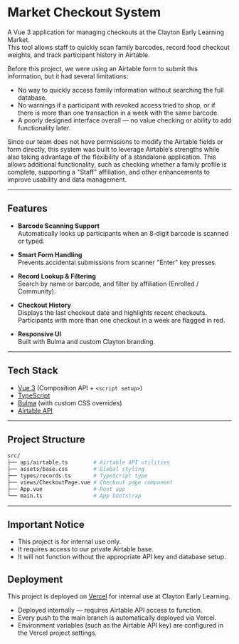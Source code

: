# Market Checkout System

A Vue 3 application for managing checkouts at the Clayton Early Learning Market.  
This tool allows staff to quickly scan family barcodes, record food checkout weights, and track participant history in Airtable.

Before this project, we were using an Airtable form to submit this information, but it had several limitations:

- No way to quickly access family information without searching the full database.
- No warnings if a participant with revoked access tried to shop, or if there is more than one transaction in a week with the same barcode.
- A poorly designed interface overall — no value checking or ability to add functionality later.

Since our team does not have permissions to modify the Airtable fields or form directly, this system was built to leverage Airtable’s strengths while also taking advantage of the flexibility of a standalone application. This allows additional functionality, such as checking whether a family profile is complete, supporting a "Staff" affiliation, and other enhancements to improve usability and data management.

---

## Features

- **Barcode Scanning Support**  
  Automatically looks up participants when an 8-digit barcode is scanned or typed.

- **Smart Form Handling**  
  Prevents accidental submissions from scanner "Enter" key presses.

- **Record Lookup & Filtering**  
  Search by name or barcode, and filter by affiliation (Enrolled / Community).

- **Checkout History**  
  Displays the last checkout date and highlights recent checkouts.  
  Participants with more than one checkout in a week are flagged in red.

- **Responsive UI**  
  Built with Bulma and custom Clayton branding.

---

## Tech Stack

- [Vue 3](https://vuejs.org/) (Composition API + `<script setup>`)
- [TypeScript](https://www.typescriptlang.org/)
- [Bulma](https://bulma.io/) (with custom CSS overrides)
- [Airtable API](https://airtable.com/api)

---

## Project Structure

```bash
src/
├── api/airtable.ts        # Airtable API utilities
├── assets/base.css        # Global styling
├── types/records.ts       # TypeScript type
├── views/CheckoutPage.vue # Checkout page component
├── App.vue                # Root app
└── main.ts                # App bootstrap

```

---

## Important Notice

- This project is for internal use only.
- It requires access to our private Airtable base.
- It will not function without the appropriate API key and database setup.

## Deployment

This project is deployed on [Vercel](https://vercel.com/) for internal use at Clayton Early Learning.

- Deployed internally — requires Airtable API access to function.
- Every push to the main branch is automatically deployed via Vercel.
- Environment variables (such as the Airtable API key) are configured in the Vercel project settings.
